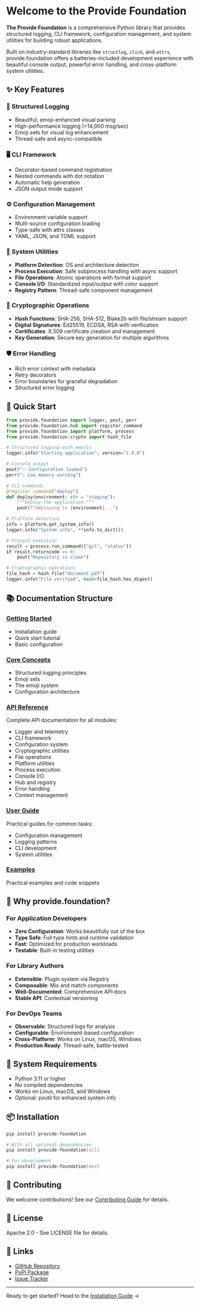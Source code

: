 # Welcome to the Provide Foundation

**The Provide Foundation** is a comprehensive Python library that provides structured logging, CLI framework, configuration management, and system utilities for building robust applications.

Built on industry-standard libraries like `structlog`, `click`, and `attrs`, provide.foundation offers a batteries-included development experience with beautiful console output, powerful error handling, and cross-platform system utilities.

## ✨ Key Features

### 🎯 Structured Logging
- Beautiful, emoji-enhanced visual parsing
- High-performance logging (>14,000 msg/sec)
- Emoji sets for visual log enhancement
- Thread-safe and async-compatible

### 🖥️ CLI Framework
- Decorator-based command registration
- Nested commands with dot notation
- Automatic help generation
- JSON output mode support

### ⚙️ Configuration Management
- Environment variable support
- Multi-source configuration loading
- Type-safe with attrs classes
- YAML, JSON, and TOML support

### 🔧 System Utilities
- **Platform Detection**: OS and architecture detection
- **Process Execution**: Safe subprocess handling with async support
- **File Operations**: Atomic operations with format support
- **Console I/O**: Standardized input/output with color support
- **Registry Pattern**: Thread-safe component management

### 🔐 Cryptographic Operations
- **Hash Functions**: SHA-256, SHA-512, Blake2b with file/stream support
- **Digital Signatures**: Ed25519, ECDSA, RSA with verification
- **Certificates**: X.509 certificate creation and management
- **Key Generation**: Secure key generation for multiple algorithms

### 🛡️ Error Handling
- Rich error context with metadata
- Retry decorators
- Error boundaries for graceful degradation
- Structured error logging

## 🚀 Quick Start

```python
from provide.foundation import logger, pout, perr
from provide.foundation.hub import register_command
from provide.foundation import platform, process
from provide.foundation.crypto import hash_file

# Structured logging with emojis
logger.info("Starting application", version="1.0.0")

# Console output
pout("✅ Configuration loaded")
perr("⚠️ Low memory warning")

# CLI commands
@register_command("deploy")
def deploy(environment: str = "staging"):
    """Deploy the application."""
    pout(f"Deploying to {environment}...")

# Platform detection
info = platform.get_system_info()
logger.info("System info", **info.to_dict())

# Process execution
result = process.run_command(["git", "status"])
if result.returncode == 0:
    pout("Repository is clean")

# Cryptographic operations
file_hash = hash_file("document.pdf")
logger.info("File verified", hash=file_hash.hex_digest)
```

## 📚 Documentation Structure

### [Getting Started](getting-started/installation.md)
- Installation guide
- Quick start tutorial
- Basic configuration

### [Core Concepts](guide/concepts/index.md)
- Structured logging principles
- Emoji sets
- The emoji system
- Configuration architecture

### [API Reference](api/index.md)
Complete API documentation for all modules:
- Logger and telemetry
- CLI framework  
- Configuration system
- Cryptographic utilities
- File operations
- Platform utilities
- Process execution
- Console I/O
- Hub and registry
- Error handling
- Context management

### [User Guide](guide/index.md)
Practical guides for common tasks:
- Configuration management
- Logging patterns
- CLI development
- System utilities

### [Examples](getting-started/examples.md)
Practical examples and code snippets

## 🎯 Why provide.foundation?

### For Application Developers
- **Zero Configuration**: Works beautifully out of the box
- **Type Safe**: Full type hints and runtime validation
- **Fast**: Optimized for production workloads
- **Testable**: Built-in testing utilities

### For Library Authors
- **Extensible**: Plugin system via Registry
- **Composable**: Mix and match components
- **Well-Documented**: Comprehensive API docs
- **Stable API**: Contextual versioning

### For DevOps Teams
- **Observable**: Structured logs for analysis
- **Configurable**: Environment-based configuration
- **Cross-Platform**: Works on Linux, macOS, Windows
- **Production Ready**: Thread-safe, battle-tested


## 🚦 System Requirements

- Python 3.11 or higher
- No compiled dependencies
- Works on Linux, macOS, and Windows
- Optional: psutil for enhanced system info

## 📦 Installation

```bash
pip install provide-foundation

# With all optional dependencies
pip install provide-foundation[all]

# For development
pip install provide-foundation[dev]
```

## 🤝 Contributing

We welcome contributions! See our [Contributing Guide](development/contributing.md) for details.

## 📄 License

Apache 2.0 - See LICENSE file for details.

## 🔗 Links

- [GitHub Repository](https://github.com/provide-io/provide-foundation)
- [PyPI Package](https://pypi.org/project/provide-foundation/)
- [Issue Tracker](https://github.com/provide-io/provide-foundation/issues)

---

Ready to get started? Head to the [Installation Guide](getting-started/installation.md) →